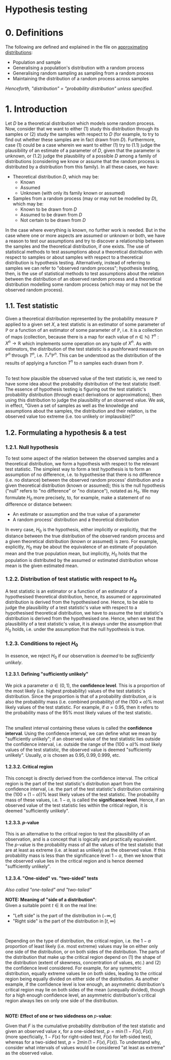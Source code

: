 # Hypothesis testing

# 0. Definitions
The following are defined and explained in the file on [approximating distributions](https://github.com/pranigopu/appliedStatistics/blob/60da65c6de1fb42cc2ffb0a1dd8523a3429d937f/expansion/approximatingDistributions.md):

- Population and sample
- Generalising a population's distribution with a random process
- Generalising random sampling as sampling from a random process
- Maintaining the distribution of a random process across samples

_Henceforth, "distribution" = "probability distribution" unless specified._

# 1. Introduction
Let $D$ be a theoretical distribution which models some random process. Now, consider that we want to either (1) study this distribution through its samples or (2) study the samples with respect to $D$ (for example, to try to find out whether these samples are in fact drawn from $D$). Furthermore, case (1) could be a case wherein we want to either (1) try to (1.1) judge the plausibility of an estimate of a parameter of $D$, given that the parameter is unknown, or (1.2) judge the plausbility of a possible $D$ among a family of distributions (considering we know or assume that the random process is distributed by a distribution from this family). In all these cases, we have:

- Theoretical distribution $D$, which may be:
    - Known
    - Assumed
    - Unknown (with only its family known or assumed)
- Samples from a random process (may or may not be modelled by $D$), which may be:
    - Known to be drawn from $D$
    - Assumed to be drawn from $D$
    - Not certain to be drawn from $D$

In the case where everything is known, no further work is needed. But in the case where one or more aspects are assumed or unknown or both, we have a reason to test our assumptions and try to discover a relationship between the samples and the theoretical distribution, if one exists. The use of statistical methods to test assumptions about a theoretical distribution with respect to samples or about samples with respect to a theoretical distribution is hypothesis testing. Alternatively, instead of referring to samples we can refer to "observed random process"; hypothesis testing, then, is the use of statistical methods to test assumptions about the relation between the distribution of an observed random process and a theoretical distribution modelling some random process (which may or may not be the observed random process).

## 1.1. Test statistic
Given a theoretical distribution represented by the probability measure $\mathbb{P}$ applied to a given set $X$, a test statistic is an estimator of some parameter of $\mathbb{P}$ or a function of an estimator of some parameter of $\mathbb{P}$, i.e. it is a collection of maps (collection, because there is a map for each value of $n \in \mathbb{N}$) $T^n:X^n \rightarrow \mathbb{R}$ which implements some operation on any tuple of $X^n$. As with estimators, the distribution of the test statistic is a pushforward measure on $\mathbb{P}^n$ through $T^n$, i.e. $T^n_*\mathbb{P}^n$. This can be understood as the distribution of the results of applying a function $T^n$ to $n$ samples each drawn from $\mathbb{P}$.
<br><br>

To test how plausible the observed value of the test statistic is, we need to have some idea about the probability distribution of the test statistic itself. The essence of hypothesis testing is figuring out the test statistic's probability distribution (through exact derivations or approximations), then using this distribution to judge the plausibility of an observed value. We ask, in effect, "Given a set of samples as well as the knowledge and assumptions about the samples, the distribution and their relation, is the observed value too extreme (i.e. too unlikely or implausible)?"

## 1.2. Formulating a hypothesis & a test
### 1.2.1. Null hypothesis
To test some aspect of the relation between the observed samples and a theoretical distribution, we form a hypothesis with respect to the relevant test statistic. The simplest way to form a test hypothesis is to form an assumption of no difference, i.e. to hypothesise that there is no difference (i.e. no distance) between the observed random process' distribution and a given theoretical distribution (known or assumed); this is the null hypothesis ("null" refers to "no difference" or "no distance"), notated as $H_0$. We may formulate $H_0$ more precisely, to, for example, make a statement of no difference or distance between:

- An estimate or assumption and the true value of a parameter
- A random process' distribution and a theoretical distribution

In every case, $H_0$ is the hypothesis, either implicitly or explicitly, that the distance between the true distribution of the observed random process and a given theoretical distribution (known or assumed) is zero. For example, explicitly, $H_0$ may be about the equivalence of an estimate of population mean and the true population mean, but implicitly, $H_0$ holds that the population is distributed by the assumed or estimated distribution whose mean is the given estimated mean.

### 1.2.2. Distribution of test statistic with respect to $H_0$
A test statistic is an estimator or a function of an estimator of a hypothesised theoretical distribution, hence, its assumed or approximated distribution is derived from the hypothesised one. Hence, to be able to judge the plausibility of a test statistic's value with respect to a hypothesised theoretical distribution, we have to assume the test statistic's distribution is derived from the hypothesised one. Hence, when we test the plausibility of a test statistic's value, it is always under the assumption that $H_0$ holds, i.e. under the assumption that the null hypothesis is true.

### 1.2.3. Conditions to reject $H_0$
In essence, we reject $H_0$ if our observation is _deemed_ to be _sufficiently unlikely_.

#### 1.2.3.1. Defining "sufficiently unlikely"
We pick a parameter $\alpha \in (0, 1)$, the **confidence level**. This is a proportion of the most likely (i.e. highest probability) values of the test statistic's distribution. Since the proportion is that of a probability distribution, $\alpha$ is also the probability mass (i.e. combined probability) of the $(100 \times \alpha)$% most likely values of the test statistic. For example, if $\alpha = 0.95$, then it refers to the probability mass of the $95$% most likely values of the test statistic.
<br><br>

The smallest interval containing these values is called the **confidence interval**. Using the confidence interval, we can define what we mean by "sufficiently unlikely"; if an observed value of the test statistic lies outside the confidence interval, i.e. outside the range of the $(100 \times \alpha)$% most likely values of the test statistic, the observed value is deemed "sufficiently unlikely". Usually, $\alpha$ is chosen as $0.95, 0.99, 0.999,$ etc.

#### 1.2.3.2. Critical region
This concept is directly derived from the confidence interval. The critical region is the part of the test statistic's distribution apart from the confidence interval, i.e. the part of the test statistic's distribution containing the $(100 \times (1 - \alpha))$% least likely values of the test statistic. The probability mass of these values, i.e. $1 - \alpha$, is called the **significance level**. Hence, if an observed value of the test statistic lies within the critical region, it is deemed "sufficiently unlikely".

#### 1.2.3.3. $p$-value
This is an alternative to the critical region to test the plausibility of an observation, and is a concept that is logically and practically equivalent. The $p$-value is the probability mass of all the values of the test statistic that are at least as extreme (i.e. at least as unlikely) as the observed value. If this probability mass is less than the significance level $1 - \alpha$, then we know that the observed value lies in the critical region and is hence deemed "sufficiently unlikely".

#### 1.2.3.4. "One-sided" vs. "two-sided" tests
_Also called "one-tailed" and "two-tailed"_

**NOTE: Meaning of "side of a distribution"**:<br>Given a suitable point $t \in \mathbb{R}$ on the real line:

- "Left side" is the part of the distribution in $(-\infty, t]$
- "Right side" is the part of the distribution in $[t, \infty)$

<br>

Depending on the type of distribution, the critical region, i.e. the $1-\alpha$ proportion of least likely (i.e. most extreme) values may lie on either only one side of the distribution, or on both sides of the distribution. The parts of the distribution that make up the critical region depend on (1) the shape of the distribution (extent of skewness, concentration of values, etc.) and (2) the confidence level considered. For example, for any symmetric distribution, equally extreme values lie on both sides, leading to the critical region being equally divided on either side of the distribution. As another example, if the confidence level is low enough, an asymmetric distribution's critical region may lie on both sides of the mean (unequally divided), though for a high enough confidence level, an asymmetric distribution's critical region always lies on only one side of the distribution.
<br><br>

**NOTE: Effect of one or two sidedness on** $p$**-value**: 

Given that $F$ is the cumulative probability distribution of the test statistic and given an observed value $x$, for a one-sided test, $p = \min(1-F(x), F(x))$ (more specficially, $1-F(x)$ for right-sided test, $F(x)$ for left-sided test), whereas for a two-sided test, $p = 2\min(1-F(x), F(x))$. To understand why, consider what intervals of values would be considered "at least as extreme" as the observed value.
